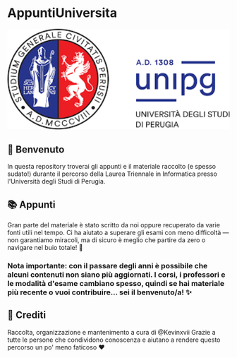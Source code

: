 # AppuntiUniversita

<p align="center">
  <img src="./download.png" alt="logo" width="550"/>
</p>

## 🚀 Benvenuto

In questa repository troverai gli appunti e il materiale raccolto (e spesso sudato!) durante il percorso della Laurea Triennale in Informatica presso l'Università degli Studi di Perugia.

## 📚 Appunti

Gran parte del materiale è stato scritto da noi oppure recuperato da varie fonti utili nel tempo. Ci ha aiutato a superare gli esami con meno difficoltà — non garantiamo miracoli, ma di sicuro è meglio che partire da zero o navigare nel buio totale! 🚀

### Nota importante: con il passare degli anni è possibile che alcuni contenuti non siano più aggiornati. I corsi, i professori e le modalità d'esame cambiano spesso, quindi se hai materiale più recente o vuoi contribuire... sei il benvenuto/a! ✨

## 👤 Crediti

Raccolta, organizzazione e mantenimento a cura di @Kevinxvii
Grazie a tutte le persone che condividono conoscenza e aiutano a rendere questo percorso un po' meno faticoso ❤️